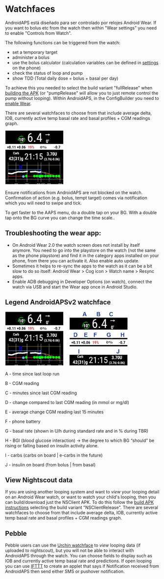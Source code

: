 # Watchfaces

AndroidAPS está diseñado para ser controlado por relojes Android Wear. If you want to bolus etc from the watch then within "Wear settings" you need to enable "Controls from Watch".

The following functions can be triggered from the watch:

* set a temporary target
* administer a bolus
* use the bolus calculator (calculation variables can be defined in [settings](../Configuration/Config-Builder.md?highlight=tdd#wear) on the phone)
* check the status of loop and pump
* show TDD (Total daily dose = bolus + basal per day)

To achieve this you needed to select the build variant "fullRelease" when [building the APK](../Installing-AndroidAPS/Building-APK.md) (or "pumpRelease" will allow you to just remote control the pump without looping). Within AndroidAPS, in the ConfigBuilder you need to [enable Wear](../Configuration/Config-Builder#wear).

There are several watchfaces to choose from that include average delta, IOB, currently active temp basal rate and basal profiles + CGM readings graph.

![AndroidAPSv2 watchface](../images/AAPSv2_Watchface.png)

Ensure notifications from AndroidAPS are not blocked on the watch. Confirmation of action (e.g. bolus, tempt target) comes via notification which you will need to swipe and tick.

To get faster to the AAPS menu, do a double tap on your BG. With a double tap onto the BG curve you can change the time scale..

## Troubleshooting the wear app:

* On Android Wear 2.0 the watch screen does not install by itself anymore. You need to go into the playstore on the watch (not the same as the phone playstore) and find it in the category apps installed on your phone, from there you can activate it. Also enable auto update. 
* Sometimes it helps to re-sync the apps to the watch as it can be a bit slow to do so itself: Android Wear > Cog icon > Watch name > Resync apps.
* Enable ADB debugging in Developer Options (on watch), connect the watch via USB and start the Wear app once in Android Studio.

## Legend AndroidAPSv2 watchface

![Legend AndroidAPSv2 watchface](../images/AAPSv2_Watchface_legend.png)

A - time since last loop run

B - CGM reading

C - minutes since last CGM reading

D - change compared to last CGM reading (in mmol or mg/dl)

E - average change CGM reading last 15 minutes

F - phone battery

G - basal rate (shown in U/h during standard rate and in % during TBR)

H - BGI (blood glucose interaction) -> the degree to which BG “should” be rising or falling based on insulin activity alone.

I - carbs (carbs on board | e-carbs in the future)

J - insulin on board (from bolus | from basal)

## View Nightscout data

If you are using another looping system and want to *view* your looping detail on an Android Wear watch, or want to watch your child's looping, then you can build/download just the NSClient APK. To do this follow the [build APK instructions](../Installing-AndroidAPS/Building-APK.md) selecting the build variant "NSClientRelease". There are several watchfaces to choose from that include average delta, IOB, currently active temp basal rate and basal profiles + CGM readings graph.

## Pebble

Pebble users can use the [Urchin watchface](https://github.com/mddub/urchin-cgm) to *view* looping data (if uploaded to nightscout), but you will not be able to interact with AndroidAPS through the watch. You can choose fields to display such as IOB and currently active temp basal rate and predictions. If open looping you can use [IFTTT](https://ifttt.com/) to create an applet that says if Notification received from AndroidAPS then send either SMS or pushover notification.